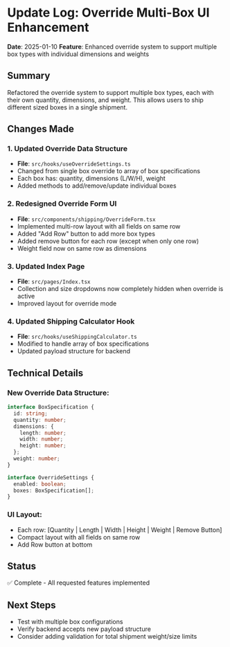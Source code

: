# Update Log: Override Multi-Box UI Enhancement
**Date**: 2025-01-10
**Feature**: Enhanced override system to support multiple box types with individual dimensions and weights

## Summary
Refactored the override system to support multiple box types, each with their own quantity, dimensions, and weight. This allows users to ship different sized boxes in a single shipment.

## Changes Made

### 1. Updated Override Data Structure
- **File**: `src/hooks/useOverrideSettings.ts`
- Changed from single box override to array of box specifications
- Each box has: quantity, dimensions (L/W/H), weight
- Added methods to add/remove/update individual boxes

### 2. Redesigned Override Form UI
- **File**: `src/components/shipping/OverrideForm.tsx`
- Implemented multi-row layout with all fields on same row
- Added "Add Row" button to add more box types
- Added remove button for each row (except when only one row)
- Weight field now on same row as dimensions

### 3. Updated Index Page
- **File**: `src/pages/Index.tsx`
- Collection and size dropdowns now completely hidden when override is active
- Improved layout for override mode

### 4. Updated Shipping Calculator Hook
- **File**: `src/hooks/useShippingCalculator.ts`
- Modified to handle array of box specifications
- Updated payload structure for backend

## Technical Details

### New Override Data Structure:
```typescript
interface BoxSpecification {
  id: string;
  quantity: number;
  dimensions: {
    length: number;
    width: number;
    height: number;
  };
  weight: number;
}

interface OverrideSettings {
  enabled: boolean;
  boxes: BoxSpecification[];
}
```

### UI Layout:
- Each row: [Quantity | Length | Width | Height | Weight | Remove Button]
- Compact layout with all fields on same row
- Add Row button at bottom

## Status
✅ Complete - All requested features implemented

## Next Steps
- Test with multiple box configurations
- Verify backend accepts new payload structure
- Consider adding validation for total shipment weight/size limits

